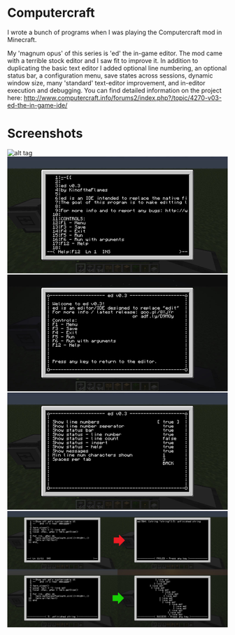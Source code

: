 Computercraft
=============

I wrote a bunch of programs when I was playing the Computercraft mod in Minecraft. 

My 'magnum opus' of this series is 'ed' the in-game editor. The mod came with a terrible stock editor and I saw fit to improve it. In addition to duplicating the basic text editor I added optional line numbering, an optional status bar, a configuration menu, save states across sessions, dynamic window size, many 'standard' text-editor improvement, and in-editor execution and debugging.
You can find detailed information on the project here: http://www.computercraft.info/forums2/index.php?/topic/4270-v03-ed-the-in-game-ide/

Screenshots
=============
![alt tag](https://raw.github.com/kinoftheflames/ed/blob/master/screenshots/editor.jpg)
![alt tag](/screenshots/editor.jpg)
![alt tag](/screenshots/help.jpg)
![alt tag](/screenshots/options.jpg)
![alt tag](/screenshots/debugger.jpg)
